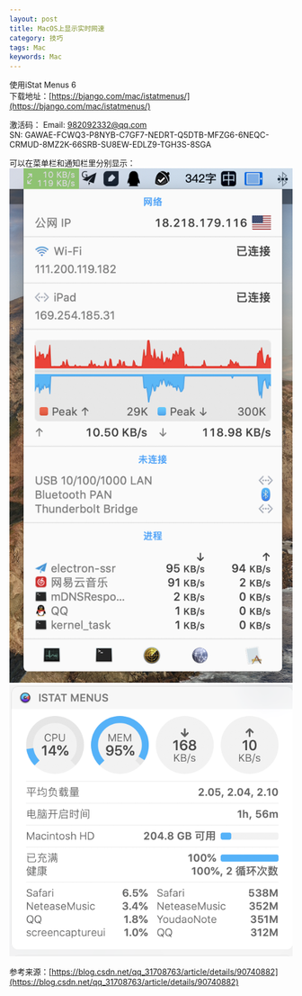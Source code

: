 ```yaml
---
layout: post
title: MacOS上显示实时网速
category: 技巧
tags: Mac
keywords: Mac
---
```

  
使用iStat Menus 6  
下载地址：[https://bjango.com/mac/istatmenus/](https://bjango.com/mac/istatmenus/)

激活码：
Email: 982092332@qq.com   
SN: GAWAE-FCWQ3-P8NYB-C7GF7-NEDRT-Q5DTB-MFZG6-6NEQC-CRMUD-8MZ2K-66SRB-SU8EW-EDLZ9-TGH3S-8SGA 

可以在菜单栏和通知栏里分别显示：
![图1](/assets/img/skill/istat_1.png)
![图2](/assets/img/skill/istat_2.png)


参考来源：[https://blog.csdn.net/qq_31708763/article/details/90740882](https://blog.csdn.net/qq_31708763/article/details/90740882)